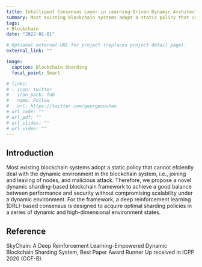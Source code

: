 ```yaml
---
title: Intelligent Consensus Layer in Learning-Driven Dynamic Architecture
summary: Most existing blockchain systems adopt a static policy that cannot efciently deal with the dynamic environment in the blockchain system, i.e., joining and leaving of nodes, and malicious attack. Therefore, we propose a novel dynamic sharding-based blockchain framework to achieve a good balance between performance and security without compromising scalability under a dynamic environment.
tags:
- Blockchain
date: "2022-01-01"

# Optional external URL for project (replaces project detail page).
external_link: ""

image:
  caption: Blockchain Sharding 
  focal_point: Smart

# links:
# - icon: twitter
#   icon_pack: fab
#   name: Follow
#   url: https://twitter.com/georgecushen
# url_code: ""
# url_pdf: ""
# url_slides: ""
# url_video: ""
---
```


## Introduction

Most existing blockchain systems adopt a static policy that cannot efciently deal with the dynamic environment in the blockchain system, i.e., joining and leaving of nodes, and malicious attack. Therefore, we propose a novel dynamic sharding-based blockchain framework to achieve a good balance between performance and security without compromising scalability under a dynamic environment. For the framework, a deep reinforcement learning (DRL)-based consensus is designed to acquire optimal sharding policies in a series of dynamic and high-dimensional environment states.

## Reference

SkyChain: A Deep Reinforcement Learning-Empowered Dynamic Blockchain Sharding System, Best Paper Award Runner Up received in ICPP 2020 (CCF-B).

